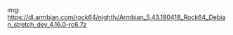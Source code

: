img: https://dl.armbian.com/rock64/nightly/Armbian_5.43.180418_Rock64_Debian_stretch_dev_4.16.0-rc6.7z
